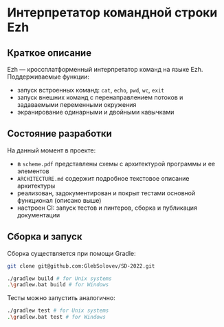 # Интерпретатор командной строки Ezh

## Краткое описание
Ezh &mdash; кроссплатформенный интерпретатор команд на языке Ezh. Поддерживаемые функции:
 - запуск встроенных команд: `cat`, `echo`, `pwd`, `wc`, `exit`
 - запуск внешних команд с перенаправлением потоков и задаваемыми переменными окружения
 - экранирование одинарными и двойными кавычками

## Состояние разработки
На данный момент в проекте:
- в `scheme.pdf` представлены схемы с архитектурой программы и ее элементов
- `ARCHITECTURE.md` содержит подробное текстовое описание архитектуры
- реализован, задокументирован и покрыт тестами основной функционал (описано выше)
- настроен CI: запуск тестов и линтеров, сборка и публикация документации

## Сборка и запуск
Сборка существляется при помощи Gradle:
```bash
git clone git@github.com:GlebSolovev/SD-2022.git

./gradlew build # for Unix systems
.\gradlew.bat build # for Windows
```

Тесты можно запустить аналогично:
```bash
./gradlew test # for Unix systems
.\gradlew.bat test # for Windows
```
